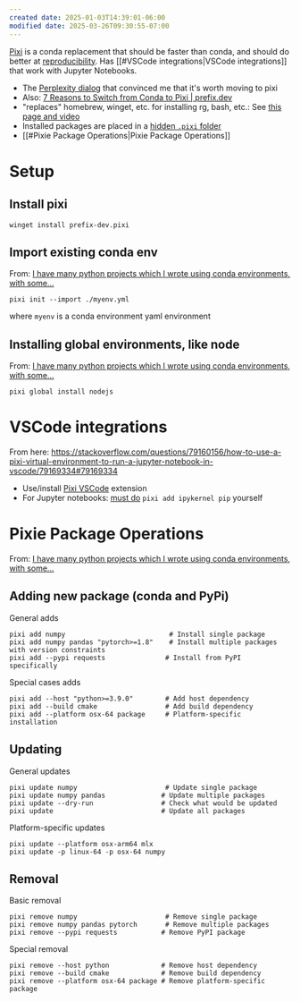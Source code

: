 ```yaml
---
created date: 2025-01-03T14:39:01-06:00
modified date: 2025-03-26T09:30:55-07:00
---
```

[Pixi](https://github.com/prefix-dev/pixi) is a conda replacement that should be faster than conda, and should do better at [reproducibility](https://prefix.dev/blog/pixi_for_scientists).  Has [[#VSCode integrations|VSCode integrations]] that work with Jupyter Notebooks.

- The [Perplexity dialog](https://www.perplexity.ai/search/i-have-many-python-projects-wh-3.OhuMOMTqa2m.qdLMR4hw#15) that convinced me that it's worth moving to pixi
- Also: [7 Reasons to Switch from Conda to Pixi | prefix.dev](https://prefix.dev/blog/pixi_a_fast_conda_alternative)
- "replaces" homebrew, winget, etc. for installing rg, bash, etc.: See [this page and video](https://prefix.dev/blog/pixi_a_fast_conda_alternative)
- Installed packages are placed in a [hidden `.pixi` folder](https://prefix.dev/blog/pixi_a_fast_conda_alternative)
- [[#Pixie Package Operations|Pixie Package Operations]]
# Setup

## Install pixi

```
winget install prefix-dev.pixi
```
## Import existing conda env
From: [I have many python projects which I wrote using conda environments, with some...](https://www.perplexity.ai/search/i-have-many-python-projects-wh-3.OhuMOMTqa2m.qdLMR4hw#14)

```
pixi init --import ./myenv.yml
```

where `myenv` is a conda environment yaml environment
## Installing global environments, like node
From: [I have many python projects which I wrote using conda environments, with some...](https://www.perplexity.ai/search/i-have-many-python-projects-wh-3.OhuMOMTqa2m.qdLMR4hw#15)

```
pixi global install nodejs
```

# VSCode integrations
From here: https://stackoverflow.com/questions/79160156/how-to-use-a-pixi-virtual-environment-to-run-a-jupyter-notebook-in-vscode/79169334#79169334

- Use/install [Pixi VSCode](https://marketplace.visualstudio.com/items?itemName=jjjermiah.pixi-vscode) extension
- For Jupyter notebooks: [must do](https://stackoverflow.com/a/79169334/2591097) `pixi add ipykernel pip` yourself
# Pixie Package Operations
From: [I have many python projects which I wrote using conda environments, with some...](https://www.perplexity.ai/search/i-have-many-python-projects-wh-3.OhuMOMTqa2m.qdLMR4hw#17)
## Adding new package (conda and PyPi)

General adds
```
pixi add numpy                          # Install single package
pixi add numpy pandas "pytorch>=1.8"    # Install multiple packages with version constraints
pixi add --pypi requests               # Install from PyPI specifically
```

Special cases adds
```
pixi add --host "python>=3.9.0"        # Add host dependency
pixi add --build cmake                 # Add build dependency
pixi add --platform osx-64 package     # Platform-specific installation
```
## Updating

General updates
```
pixi update numpy                      # Update single package
pixi update numpy pandas              # Update multiple packages
pixi update --dry-run                 # Check what would be updated
pixi update                           # Update all packages
```

Platform-specific updates
```
pixi update --platform osx-arm64 mlx
pixi update -p linux-64 -p osx-64 numpy
```
## Removal

Basic removal
```
pixi remove numpy                      # Remove single package
pixi remove numpy pandas pytorch       # Remove multiple packages
pixi remove --pypi requests           # Remove PyPI package
```

Special removal
```
pixi remove --host python             # Remove host dependency
pixi remove --build cmake             # Remove build dependency
pixi remove --platform osx-64 package # Remove platform-specific package
```
